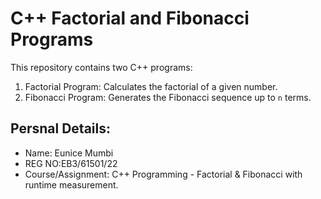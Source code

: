 # C++ Factorial and Fibonacci Programs

This repository contains two C++ programs:

1. Factorial Program: Calculates the factorial of a given number.
2. Fibonacci Program: Generates the Fibonacci sequence up to `n` terms.


## Persnal Details:
- Name: Eunice Mumbi 
- REG NO:EB3/61501/22
- Course/Assignment: C++ Programming - Factorial & Fibonacci with runtime measurement.